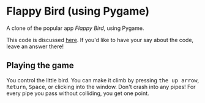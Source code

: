 # Flappy Bird (using Pygame)

A clone of the popular app *Flappy Bird*, using Pygame.

This code is discussed [here][codereview]. If you'd like to have your say about the code, leave an answer there!

## Playing the game

You control the little bird. You can make it climb by pressing <kbd>the up arrow</kbd>, <kbd>Return</kbd>, <kbd>Space</kbd>, or clicking into the window. Don't crash into any pipes! For every pipe you pass without colliding, you get one point.


[codereview]: http://codereview.stackexchange.com/questions/61477/teaching-a-programming-class-is-my-example-game-well-written
